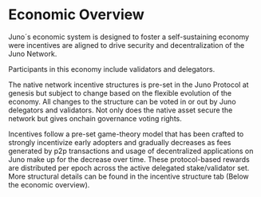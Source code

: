 # Economic Overview

Juno´s economic system is designed to foster a self-sustaining economy were incentives are aligned to drive security and decentralization of the Juno Network. 

Participants in this economy include validators and delegators.

The native network incentive structures is pre-set in the Juno Protocol at genesis but subject to change based on the flexible evolution of the economy. All changes to the structure can be voted in or out by Juno delegators and validators. Not only does the native asset secure the network but gives onchain governance voting rights.

Incentives follow a pre-set game-theory model that has been crafted to strongly incentivize early adopters and gradually decreases as fees generated by p2p transactions and usage of decentralized applications on Juno make up for the decrease over time.  These protocol-based rewards are distributed per epoch across the active delegated stake/validator set. More structural details can be found in the incentive structure tab \(Below the economic overview\). 

